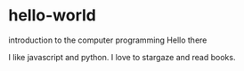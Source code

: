 # hello-world
introduction to the computer programming
Hello there

I like javascript and python. I love to stargaze and read books.
